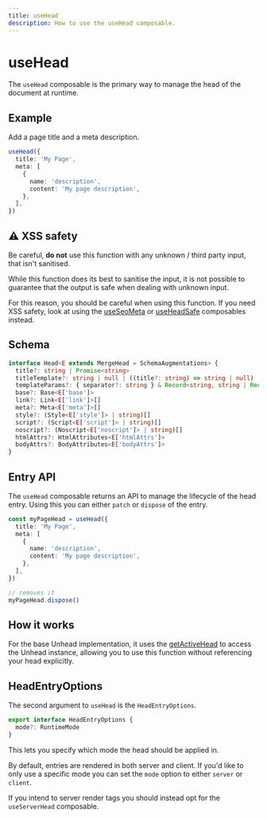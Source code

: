```yaml
---
title: useHead
description: How to use the useHead composable.
---
```


# useHead

The `useHead` composable is the primary way to manage the head of the document at runtime.


## Example

Add a page title and a meta description.

```ts
useHead({
  title: 'My Page',
  meta: [
    {
      name: 'description',
      content: 'My page description',
    },
  ],
})
```

## ⚠️ XSS safety

Be careful, **do not** use this function with any unknown / third party input, that isn't sanitised.

While this function does its best to sanitise the input, it is not possible to guarantee that the output is safe when dealing with unknown input.

For this reason, you should be careful when using this function.
If you need XSS safety, look at using the [useSeoMeta](/guide/guides/use-seo-meta) or [useHeadSafe](/guide/guides/use-seo-meta) composables instead.

## Schema

```ts
interface Head<E extends MergeHead = SchemaAugmentations> {
  title?: string | Promise<string>
  titleTemplate?: string | null | ((title?: string) => string | null)
  templateParams?: { separator?: string } & Record<string, string | Record<string, string>>
  base?: Base<E['base']>
  link?: Link<E['link']>[]
  meta?: Meta<E['meta']>[]
  style?: (Style<E['style']> | string)[]
  script?: (Script<E['script']> | string)[]
  noscript?: (Noscript<E['noscript']> | string)[]
  htmlAttrs?: HtmlAttributes<E['htmlAttrs']>
  bodyAttrs?: BodyAttributes<E['bodyAttrs']>
}
```

## Entry API

The `useHead` composable returns an API to manage the lifecycle of the head entry. Using this you can either `patch` or
`dispose` of the entry.

```ts
const myPageHead = useHead({
  title: 'My Page',
  meta: [
    {
      name: 'description',
      content: 'My page description',
    },
  ],
})

// removes it
myPageHead.dispose()
```

## How it works

For the base Unhead implementation, it uses  the [getActiveHead](/api/core/get-active-head) to access the Unhead instance, allowing you
to use this function without referencing your head explicitly.


## HeadEntryOptions

The second argument to `useHead` is the `HeadEntryOptions`.

```ts
export interface HeadEntryOptions {
  mode?: RuntimeMode
}
```

This lets you specify which mode the head should be applied in.

By default, entries are rendered in both server and client. If you'd like to only use a specific mode
you can set the `mode` option to either `server` or `client`.

If you intend to server render tags you should instead opt for the `useServerHead` composable.
